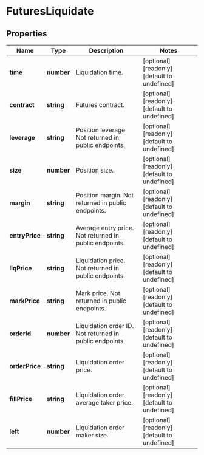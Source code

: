 # FuturesLiquidate

## Properties

Name | Type | Description | Notes
------------ | ------------- | ------------- | -------------
**time** | **number** | Liquidation time. | [optional] [readonly] [default to undefined]
**contract** | **string** | Futures contract. | [optional] [readonly] [default to undefined]
**leverage** | **string** | Position leverage. Not returned in public endpoints. | [optional] [readonly] [default to undefined]
**size** | **number** | Position size. | [optional] [readonly] [default to undefined]
**margin** | **string** | Position margin. Not returned in public endpoints. | [optional] [readonly] [default to undefined]
**entryPrice** | **string** | Average entry price. Not returned in public endpoints. | [optional] [readonly] [default to undefined]
**liqPrice** | **string** | Liquidation price. Not returned in public endpoints. | [optional] [readonly] [default to undefined]
**markPrice** | **string** | Mark price. Not returned in public endpoints. | [optional] [readonly] [default to undefined]
**orderId** | **number** | Liquidation order ID. Not returned in public endpoints. | [optional] [readonly] [default to undefined]
**orderPrice** | **string** | Liquidation order price. | [optional] [readonly] [default to undefined]
**fillPrice** | **string** | Liquidation order average taker price. | [optional] [readonly] [default to undefined]
**left** | **number** | Liquidation order maker size. | [optional] [readonly] [default to undefined]

